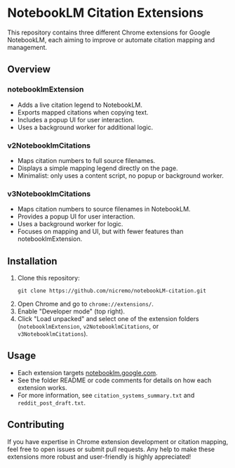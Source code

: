 # NotebookLM Citation Extensions

This repository contains three different Chrome extensions for Google NotebookLM, each aiming to improve or automate citation mapping and management.

## Overview

### notebooklmExtension
- Adds a live citation legend to NotebookLM.
- Exports mapped citations when copying text.
- Includes a popup UI for user interaction.
- Uses a background worker for additional logic.

### v2NotebooklmCitations
- Maps citation numbers to full source filenames.
- Displays a simple mapping legend directly on the page.
- Minimalist: only uses a content script, no popup or background worker.

### v3NotebooklmCitations
- Maps citation numbers to source filenames in NotebookLM.
- Provides a popup UI for user interaction.
- Uses a background worker for logic.
- Focuses on mapping and UI, but with fewer features than notebooklmExtension.

## Installation

1. Clone this repository:
   ```
   git clone https://github.com/nicremo/notebookLM-citation.git
   ```
2. Open Chrome and go to `chrome://extensions/`.
3. Enable "Developer mode" (top right).
4. Click "Load unpacked" and select one of the extension folders (`notebooklmExtension`, `v2NotebooklmCitations`, or `v3NotebooklmCitations`).

## Usage

- Each extension targets [notebooklm.google.com](https://notebooklm.google.com).
- See the folder README or code comments for details on how each extension works.
- For more information, see `citation_systems_summary.txt` and `reddit_post_draft.txt`.

## Contributing

If you have expertise in Chrome extension development or citation mapping, feel free to open issues or submit pull requests. Any help to make these extensions more robust and user-friendly is highly appreciated!
